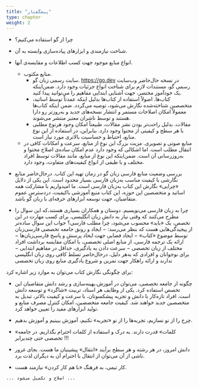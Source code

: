 ```yaml
---
title: "پیشگفتار"
type: chapter
weight: 2
---
```



    

- چرا از گو استفاده می‌کنیم؟

- شناخت نیازمندی و ابزارهای پیاده‌سازی وابسته به آن.

- انواع منابع موجود جهت کسب اطلاعات و مقایسه‌ی آنها.
	- منابع مکتوب.
		- سایت رسمی زبان گو. https://go.dev در نسخه حال‌حاضر وب‌سایت رسمی گو، مستندات لازم برای شناخت انواع جزئیات وجود دارد. ضمن‌اینکه یک خودآموز مختصر، جهت آشنایی ابتدایی مفاهیم را می‌توانید پیدا کنید.
		- کتاب‌ها. اصولاً استفاده از کتاب‌ها بدلیل اینکه عمدتاً توسط اساتید، متخصصین شناخته‌شده نگارش می‌شود، توصیه می‌گردد. ضمن اینکه کتاب‌ها معمولاً امکان اصلاحات مستمر و انتشار نسخه‌های جدید و به‌روزتر رو دارا هستند و توسط ناشران معتبر منتشر می‌شوند.
		- مقالات. بدلیل راحت‌تر بودن نشر مقالات، طبیعتاً امکان وجود هرنوع مطلبی با هر سطح و کیفیتی از محتوا وجود دارد. بنابراین، در استفاده از این نوع منابع، احتیاط و حساسیت بالاتری مورد نیاز است.
	- منابع صوتی و تصویری. مزیت بزرگ این نوع از منابع، سرعت و امکانات کافی در انتقال مطلب است. اما اشکالی که وجود دارد عدم امکان ساده‌ی اصلاح محتوا و به‌روزرسانی آن است. ضمن‌اینکه این نوع از منابع، مانند مقالات توسط افراد مختلف و با طیفی از انواع کیفیت‌های متفاوت، وجود دارد.

- بررسی وضعیت منابع فارسی زبان گو در زمان تهیه این کتاب.
  درحال‌حاضر منابع نگارشی با کیفیت مناسب به‌زبان فارسی بسیار محدود است. این یکی از دلایل «چرایی» نگارش این کتاب به‌زبان فارسی است. ما امیدواریم با مشارکت همه اساتید و متخصصین این حوزه، این کتاب منبع آموزشی باکیفیت، دردسترس عموم متقاضیان، جهت توسعه ابزارهای حرفه‌ای با زبان گو باشد.

- چرا به زبان فارسی می‌نویسیم.
  دوستان و همکاران بسیاری هستند،‌که این سوال را مطرح می‌کنند که وقتی نیاز به دانش زبان انگلیسی، برای کسب مهارت در این تخصص، یک «باید» محسوب می‌شود، چرا مطلب فارسی؟
  جواب این سوال ساده‌تر از پیجیدگی‌هایی هست که بنظر می‌رسد:
	 − ایجاد و رونق جامعه تخصصی فارسی‌زبان توسط موضوع «کتاب»
	 − ایجاد فضایی جهت ایحاد پرسش و پاسخ فارسی‌زبان‌ها
	 − ارائه یک ترجمه فارسی، از منابع اصلی تخصصی، با امکان مقایسه برداشت افراد مختلف از زبان تخصصی
	 − سرعت دادن به یادگیری، حداقل در مفاهیم ابتدایی
	 − برای نوجوانان و افرادی که به‌هر دلیل، درحال‌حاضر تسلط کافی روی زبان انگلیسی ندارند و ارائه راهکار جهت تمرین و شروع یادگیری منابع روی زبان تخصصی

برای چگونگی نگارش کتاب می‌توان به موارد زیر اشاره کرد:

- چگونه از جامعه تخصصی، می‌توان در آموزش،بهینه‌سازی و رشد دانش متقاضیان این تخصص استفاده کرد.
  یکی از وظایف هر استاد، تربیت «شاگرد» و توسعه دانش است. افراد تازه‌کار با دانش و تجربه پیشکسوتان، با سرعت و کیفیت بالاتر، تبدیل به متخصصین جدید خواهند شد. کیفیت جامعه متخصصین، امکان کنترل مصرف منابع و تولید ابزارهای مفید را تعیین خواهد کرد.

- چرخ را از نو نسازیم، تجربه‌ها را از نو «تجربه» نکنیم، آموزش ببینیم و آموزش بدهیم.

- «کلمات» قدرت دارند. به درک و استفاده از کلمات احترام بگذاریم. در جامعه تخصصی حتی چند‌برابر !!!

- دانش امروز، در هر رشته و هر سطح برآیند «انتقال» پیشینیان ما هست. بجای غرور ناشی از آن می‌توان از انتقال با احترام آن به دیگران لذت برد.

- کار تیمی، به فرهنگ «با هم کار کردن» نیازمند هست.

  

`... اصلاح و تکمیل می‌شود ...`